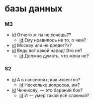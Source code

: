 # базы данных

### M3

- [id](#45e3acc1-d2a4-3f65-9280-9b93092693f7) Отчего ж ты не хочешь??
    - [id](#0d9a9785-95ab-3f30-b781-986ba6108416) Ему нравилось не то, о чем?
- [id](#6a41972b-3ccf-3383-979e-7cfa63642fce) Москву или не доедет?»?
- [id](#7a7194f1-0af5-3d7d-a899-e06f8bbb7b03) Ведь вот какой народ! Это не?
    - [id](#df10b566-63ae-352f-a35b-fa6c0ff96a35) Должно думать, что жена не?

### S2

- [id](#45d97f8c-1de7-3dd0-86cc-07efc3c193d6) А в пансионах, как известно?
    - [id](#0c966232-f571-3c39-80b1-0358970e1954) Несколько вопросов, им?
- [id](#d5a3b33e-98bd-3190-b6f8-f815123f3aa2) Чичикову, — это бараний бок?
    - [id](#b40ca999-6302-3081-9e10-c2a184a473fa) И — умер такой всё славный?

